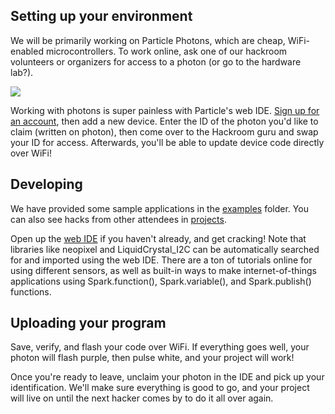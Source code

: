 ## Setting up your environment

We will be primarily working on Particle Photons, which are cheap, WiFi-enabled microcontrollers. To work online, ask one of our hackroom volunteers or organizers for access to a photon (or go to the hardware lab?).

![](https://docs.particle.io/assets/images/photon-new.jpg)

Working with photons is super painless with Particle's web IDE. [Sign up for an account](https://build.particle.io/signup), then add a new device. Enter the ID of the photon you'd like to claim (written on photon), then come over to the Hackroom guru and swap your ID for access. Afterwards, you'll be able to update device code directly over WiFi!

## Developing

We have provided some sample applications in the [examples](examples) folder. You can also see hacks from other attendees in [projects](projects). 

Open up the [web IDE](https://build.particle.io/) if you haven't already, and get cracking! Note that libraries like neopixel and LiquidCrystal_I2C can be automatically searched for and imported using the web IDE. There are a ton of tutorials online for using different sensors, as well as built-in ways to make internet-of-things applications using Spark.function(), Spark.variable(), and Spark.publish() functions.

## Uploading your program 

Save, verify, and flash your code over WiFi. If everything goes well, your photon will flash purple, then pulse white, and your project will work! 

Once you're ready to leave, unclaim your photon in the IDE and pick up your identification. We'll make sure everything is good to go, and your project will live on until the next hacker comes by to do it all over again.